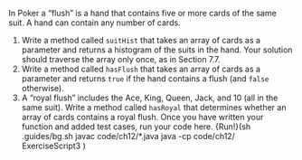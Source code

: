 In Poker a “flush” is a hand that contains five or more cards of the same suit. A hand can contain any number of cards.




1. Write a method called `suitHist` that takes an array of cards as a parameter and returns a histogram of the suits in the hand. Your solution should traverse the array only once, as in Section 7.7.
1. Write a method called `hasFlush` that takes an array of cards as a parameter and returns `true` if the hand contains a flush (and `false` otherwise).
1. A “royal flush” includes the Ace, King, Queen, Jack, and 10 (all in the same suit). Write a method called `hasRoyal` that determines whether an array of cards contains a royal flush.
Once you have written your function and added test cases, run your code here.
{Run!}(sh .guides/bg.sh javac code/ch12/*.java java -cp code/ch12/ ExerciseScript3 )
